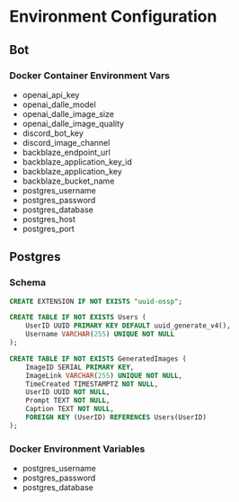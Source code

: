 # Environment Configuration

## Bot
### Docker Container Environment Vars
- openai_api_key
- openai_dalle_model
- openai_dalle_image_size
- openai_dalle_image_quality
- discord_bot_key
- discord_image_channel
- backblaze_endpoint_url
- backblaze_application_key_id
- backblaze_application_key
- backblaze_bucket_name
- postgres_username
- postgres_password
- postgres_database
- postgres_host
- postgres_port

## Postgres
### Schema
```sql
CREATE EXTENSION IF NOT EXISTS "uuid-ossp";

CREATE TABLE IF NOT EXISTS Users (
    UserID UUID PRIMARY KEY DEFAULT uuid_generate_v4(),
    Username VARCHAR(255) UNIQUE NOT NULL
);

CREATE TABLE IF NOT EXISTS GeneratedImages (
    ImageID SERIAL PRIMARY KEY,
    ImageLink VARCHAR(255) UNIQUE NOT NULL,
    TimeCreated TIMESTAMPTZ NOT NULL,
    UserID UUID NOT NULL,
    Prompt TEXT NOT NULL,
    Caption TEXT NOT NULL,
    FOREIGN KEY (UserID) REFERENCES Users(UserID)
);
```

### Docker Environment Variables
- postgres_username
- postgres_password
- postgres_database
